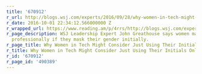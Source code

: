 ```yaml
---
title: '670912'
r_url: http://blogs.wsj.com/experts/2016/09/28/why-women-in-tech-might-consider-just-using-their-initials-online/
r_date: 2016-10-01 22:34:12.566000000 Z
r_wrapped_url: https://www.reading.am/p/4rrs/http://blogs.wsj.com/experts/2016/09/28/why-women-in-tech-might-consider-just-using-their-initials-online/
r_page_description: WSJ Leadership Expert John Greathouse says women may get further
  professionally if they mask their gender initially.
r_page_title: Why Women in Tech Might Consider Just Using Their Initials Online
r_title: Why Women in Tech Might Consider Just Using Their Initials Online
r_id: '670912'
r_page_id: '490389'
---
```


